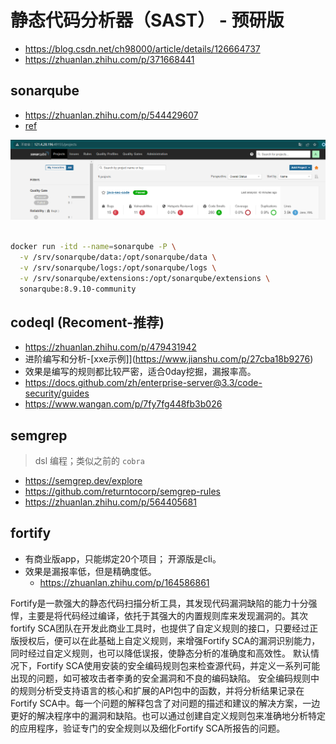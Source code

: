 # 静态代码分析器（SAST） - 预研版
- https://blog.csdn.net/ch98000/article/details/126664737
- https://zhuanlan.zhihu.com/p/371668441

## sonarqube
- https://zhuanlan.zhihu.com/p/544429607
- [ref](https://github.com/docker-library/docs/tree/master/sonarqube)

![img.png](img.png)
  
```bash

docker run -itd --name=sonarqube -P \
  -v /srv/sonarqube/data:/opt/sonarqube/data \
  -v /srv/sonarqube/logs:/opt/sonarqube/logs \
  -v /srv/sonarqube/extensions:/opt/sonarqube/extensions \
  sonarqube:8.9.10-community
```

## codeql (Recoment-推荐)
- https://zhuanlan.zhihu.com/p/479431942
- 进阶编写和分析-[xxe示例]](https://www.jianshu.com/p/27cba18b9276)
- 效果是编写的规则都比较严密，适合0day挖掘，漏报率高。
- https://docs.github.com/zh/enterprise-server@3.3/code-security/guides
 - https://www.wangan.com/p/7fy7fg448fb3b026


## semgrep
> dsl 编程；类似之前的 `cobra`
- https://semgrep.dev/explore
- https://github.com/returntocorp/semgrep-rules
- https://zhuanlan.zhihu.com/p/564405681

## fortify
- 有商业版app，只能绑定20个项目； 开源版是cli。 
- 效果是漏报率低，但是精确度低。
  - https://zhuanlan.zhihu.com/p/164586861
    
Fortify是一款强大的静态代码扫描分析工具，其发现代码漏洞缺陷的能力十分强悍，主要是将代码经过编译，依托于其强大的内置规则库来发现漏洞的。其次fortify SCA团队在开发此商业工具时，也提供了自定义规则的接口，只要经过正版授权后，便可以在此基础上自定义规则，来增强Fortify SCA的漏洞识别能力，同时经过自定义规则，也可以降低误报，使静态分析的准确度和高效性。
默认情况下，Fortify SCA使用安装的安全编码规则包来检查源代码，并定义一系列可能出现的问题，如可被攻击者李勇的安全漏洞和不良的编码缺陷。
安全编码规则中的规则分析受支持语言的核心和扩展的API包中的函数，并将分析结果记录在Fortify SCA中。每一个问题的解释包含了对问题的描述和建议的解决方案，一边更好的解决程序中的漏洞和缺陷。也可以通过创建自定义规则包来准确地分析特定的应用程序，验证专门的安全规则以及细化Fortify SCA所报告的问题。
